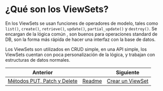 # ¿Qué son los ViewSets?

En los ViewSets se usan funciones de operadores de modelo, tales como `list()`, `create()`, `retrieve()`, `update()`, `partial_update()` y `destroy()`. Se encargan de la lógica común , son buenos para operaciones standard de DB, son la forma más rápida de hacer una interfaz con la base de datos.

Los ViewSets son utilizados en CRUD simple, en una API simple, los ViewSets cuentan con poca personalización de la lógica, y trabajan con estructuras de datos normales.

| Anterior |                        | Siguiente                                   |
| -------- | ---------------------- | ------------------------------------------- |
| [Métodos PUT, Patch y Delete](13_Metodos_PUT_PATCH_DELETE.md) | [Readme](../../README.md) | [Crear un ViewSet](15_Crear_ViewSet.md) |
